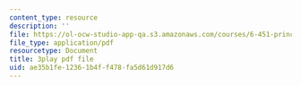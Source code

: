 ```yaml
---
content_type: resource
description: ''
file: https://ol-ocw-studio-app-qa.s3.amazonaws.com/courses/6-451-principles-of-digital-communication-ii-spring-2005/ae35b1fe12361b4ff478fa5d61d917d6_YPAbQU7NUZQ.pdf
file_type: application/pdf
resourcetype: Document
title: 3play pdf file
uid: ae35b1fe-1236-1b4f-f478-fa5d61d917d6
---
```

